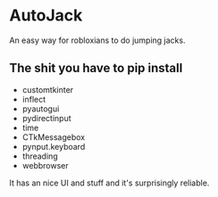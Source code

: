 # AutoJack
An easy way for robloxians to do jumping jacks.


## The shit you have to pip install
- customtkinter
- inflect
- pyautogui
- pydirectinput 
- time
- CTkMessagebox
- pynput.keyboard
- threading
- webbrowser 

It has an nice UI and stuff and it's surprisingly reliable.
